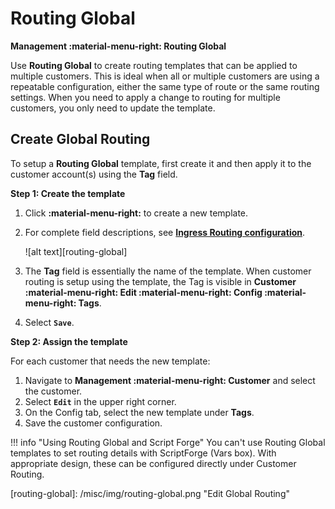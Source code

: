 # Routing Global
**Management :material-menu-right: Routing Global**

Use **Routing Global** to create routing templates that can be applied to multiple customers. This is ideal when all or multiple customers are using a repeatable configuration, either the same type of route or the same routing settings. When you need to apply a change to routing for multiple customers, you only need to update the template. 

## Create Global Routing
To setup a **Routing Global** template, first create it and then apply it to the customer account(s) using the **Tag** field. 

**Step 1: Create the template**

1. Click **:material-menu-right:** to create a new template.
2. For complete field descriptions, see [**Ingress Routing configuration**](https://docs.connexcs.com/customer/routing/#configure-routing).

    ![alt text][routing-global]

3. The **Tag** field is essentially the name of the template. When customer routing is setup using the template, the Tag is visible in **Customer :material-menu-right: Edit :material-menu-right: Config :material-menu-right: Tags**.
4. Select **`Save`**.

**Step 2: Assign the template**

For each customer that needs the new template:

1. Navigate to **Management :material-menu-right: Customer** and select the customer.
2. Select **`Edit`** in the upper right corner.
3. On the Config tab, select the new template under **Tags**.
4. Save the customer configuration. 

!!! info "Using Routing Global and Script Forge"
    You can't use Routing Global templates to set routing details with ScriptForge (Vars box). With appropriate design, these can be configured directly under Customer Routing.

\[routing-global]: /misc/img/routing-global.png "Edit Global Routing"
<!--stackedit_data:
eyJoaXN0b3J5IjpbMTU3NzMyMTEzNSwxMTA1MTgzNTEyLC00MD
QwMTQxMDJdfQ==
-->
